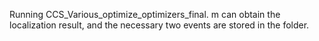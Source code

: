 Running CCS_Various_optimize_optimizers_final. m can obtain the localization result, and the necessary two events are stored in the folder.
